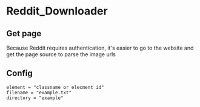 # Reddit_Downloader

## Get page
Because Reddit requires authentication, it's easier to go to the website and get the page source to parse the image urls

## Config
```
element = "classname or elecment id"
filename = "example.txt"
directory = "example"
```
